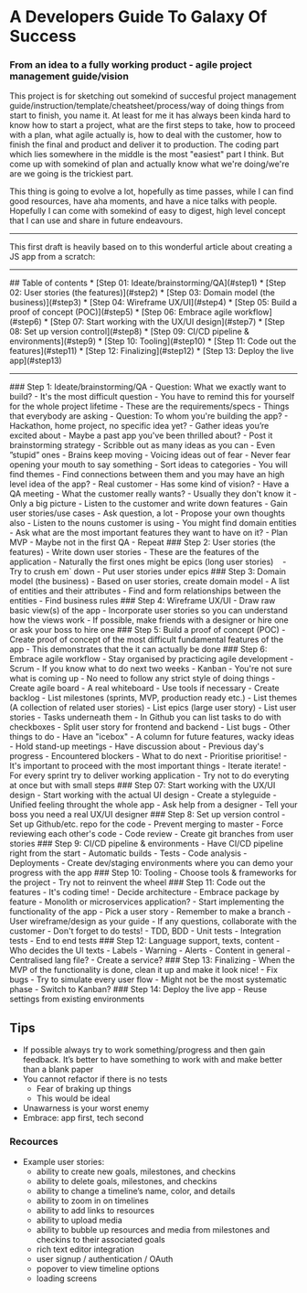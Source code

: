 # A Developers Guide To Galaxy Of Success
### From an idea to a fully working product - agile project management guide/vision

This project is for sketching out somekind of succesful project management guide/instruction/template/cheatsheet/process/way of doing things from start to finish, you name it. At least for me it has always been kinda hard to know how to start a project, what are the first steps to take, how to proceed with a plan, what agile actually is, how to deal with the customer, how to finish the final and product and deliver it to production. The coding part which lies somewhere in the middle is the most "easiest" part I think. But come up with somekind of plan and actually know what we're doing/we're are we going is the trickiest part. 

This thing is going to evolve a lot, hopefully as time passes, while I can find good resources, have aha moments, and have a nice talks with people. Hopefully I can come with somekind of easy to digest, high level concept that I can use and share in future endeavours.

<hr />
This first draft is heavily based on to this wonderful article about creating a JS app from a scratch:
<https://medium.com/ladies-storm-hackathons/how-we-built-our-first-full-stack-javascript-web-app-in-three-weeks-8a4668dbd67c>
<hr />
## Table of contents
* [Step 01: Ideate/brainstorming/QA](#step1) 
* [Step 02: User stories (the features)](#step2)
* [Step 03: Domain model (the business)](#step3)
* [Step 04: Wireframe UX/UI](#step4)
* [Step 05: Build a proof of concept (POC)](#step5)
* [Step 06: Embrace agile workflow](#step6)
* [Step 07: Start working with the UX/UI design](#step7)
* [Step 08: Set up version control](#step8)
* [Step 09: CI/CD pipeline & environments](#step9)
* [Step 10: Tooling](#step10)
* [Step 11: Code out the features](#step11)
* [Step 12: Finalizing](#step12)
* [Step 13: Deploy the live app](#step13)
<hr />
<a name="step1" />
### Step 1: Ideate/brainstorming/QA
- Question: What we exactly want to build?
    - It's the most difficult question
        - You have to remind this for yourself for the whole project lifetime
    - These are the requirements/specs
        - Things that everybody are asking
- Question: To whom you're building the app?
    - Hackathon, home project, no specific idea yet?
        - Gather ideas you’re excited about
        - Maybe a past app you've been thrilled about?
        - Post it brainstorming strategy
            - Scribble out as many ideas as you can
            - Even ”stupid” ones
                - Brains keep moving
                - Voicing ideas out of fear
                - Never fear opening your mouth to say something
        - Sort ideas to categories
            - You will find themes
            - Find connections between them and you may have an high level idea of the app?
    - Real customer
        - Has some kind of vision?
        - Have a QA meeting
            - What the customer really wants?
                - Usually they don't know it
                    - Only a big picture
            - Listen to the customer and write down features
                - Gain user stories/use cases
                - Ask question, a lot
                - Propose your own thoughts also
            - Listen to the nouns customer is using
                - You might find domain entities
            - Ask what are the most important features they want to have on it?
                - Plan MVP
                    - Maybe not in the first QA
            - Repeat

<a name="step2" />
### Step 2: User stories (the features)
- Write down user stories
    - These are the features of the application
- Naturally the first ones might be epics (long user stories)
    - Try to crush em` down
        - Put user stories under epics
        
<a name="step3" />
### Step 3: Domain model (the business)
- Based on user stories, create domain model
    - A list of entities and their attributes
- Find and form relationships between the entities
- Find business rules

<a name="step4" />
### Step 4: Wireframe UX/UI
- Draw raw basic view(s) of the app
- Incorporate user stories so you can understand how the views work
- If possible, make friends with a designer or hire one or ask your boss to hire one

<a name="step5" />
### Step 5: Build a proof of concept (POC)
- Create proof of concept of the most difficult fundamental features of the app
    - This demonstrates that the it can actually be done
    
<a name="step6" />
### Step 6: Embrace agile workflow
- Stay organised by practicing agile development
    - Scrum
        - If you know what to do next two weeks
    - Kanban
        - You're not sure what is coming up
- No need to follow any strict style of doing things
- Create agile board
    - A real whiteboard
    - Use tools if necessary
- Create backlog
    - List milestones (sprints, MVP, production ready etc.)
    - List themes (A collection of related user stories)
    - List epics (large user story)
    - List user stories
        - Tasks underneath them
            - In Github you can list tasks to do with checkboxes
        - Split user story for frontend and backend
    - List bugs
    - Other things to do
- Have an "icebox"
        - A column for future features, wacky ideas
- Hold stand-up meetings
    - Have discussion about
        - Previous day's progress
        - Encountered blockers
        - What to do next
- Prioritise prioritise!
    - It's important to proceed with the most important things
- Iterate iterate!
    - For every sprint try to deliver working application
    - Try not to do everyting at once but with small steps

<a name="step7" />
### Step 07: Start working with the UX/UI design
- Start working with the actual UI design
- Create a styleguide
- Unified feeling throught the whole app
- Ask help from a designer
    - Tell your boss you need a real UX/UI designer

<a name="step8" />
### Step 8: Set up version control
- Set up Github/etc. repo for the code
    - Prevent merging to master
    - Force reviewing each other's code
        - Code review
    - Create git branches from user stories

<a name="step9" />
### Step 9: CI/CD pipeline & environments
- Have CI/CD pipeline right from the start
    - Automatic builds
        - Tests
        - Code analysis
        - Deployments
- Create dev/staging environments where you can demo your progress with the app

<a name="step10" />
### Step 10: Tooling
- Choose tools & frameworks for the project
    - Try not to reinvent the wheel

<a name="step11" />
### Step 11: Code out the features
- It's coding time!
- Decide architecture
    - Embrace package by feature
    - Monolith or microservices application?
- Start implementing the functionality of the app
    - Pick a user story
        - Remember to make a branch
    - User wireframe/design as your guide
    - If any questions, collaborate with the customer
- Don't forget to do tests!
    - TDD, BDD
    - Unit tests
    - Integration tests
    - End to end tests

<a name="step12" />
### Step 12: Language support, texts, content
- Who decides the UI texts
    - Labels
    - Warning
    - Alerts
    - Content in general
- Centralised lang file?
- Create a service?

<a name="step13" />
### Step 13: Finalizing
- When the MVP of the functionality is done, clean it up and make it look nice!
- Fix bugs
- Try to simulate every user flow
- Might not be the most systematic phase
    - Switch to Kanban?

<a name="step14" />
### Step 14: Deploy the live app
- Reuse settings from existing environments

## Tips
- If possible always try to work something/progress and then gain feedback. It’s better to have something to work with and make better than a blank paper
- You cannot refactor if there is no tests
    - Fear of braking up things
    - This would be ideal
- Unawarness is your worst enemy
- Embrace: app first, tech second

### Recources
- Example user stories:
    - ability to create new goals, milestones, and checkins
    - ability to delete goals, milestones, and checkins
    - ability to change a timeline’s name, color, and details
    - ability to zoom in on timelines
    - ability to add links to resources
    - ability to upload media
    - ability to bubble up resources and media from milestones and checkins to their associated goals
    - rich text editor integration
    - user signup / authentication / OAuth
    - popover to view timeline options
    - loading screens
